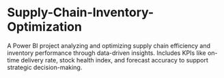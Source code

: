 # Supply-Chain-Inventory-Optimization
A Power BI project analyzing and optimizing supply chain efficiency and inventory performance through data-driven insights. Includes KPIs like on-time delivery rate, stock health index, and forecast accuracy to support strategic decision-making.
